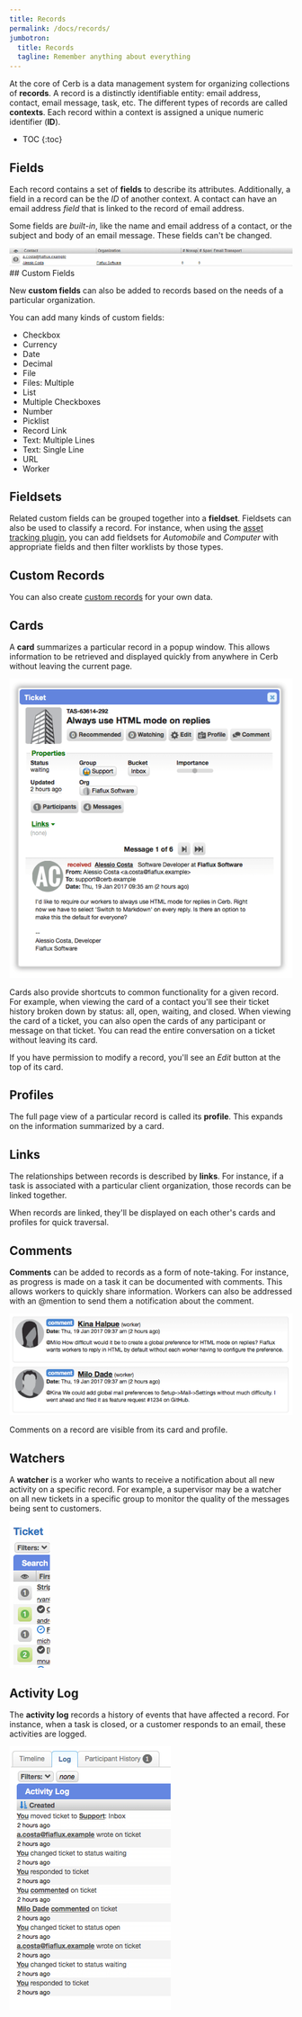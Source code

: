 ```yaml
---
title: Records
permalink: /docs/records/
jumbotron:
  title: Records
  tagline: Remember anything about everything
---
```


At the core of Cerb is a data management system for organizing collections of **records**.  A record is a distinctly identifiable entity: email address, contact, email message, task, etc.  The different types of records are called **contexts**.  Each record within a context is assigned a unique numeric identifier (**ID**).

* TOC
{:toc}

## Fields

Each record contains a set of **fields** to describe its attributes. Additionally, a field in a record can be the _ID_ of another context. A contact can have an email address _field_ that is linked to the record of email address.

Some fields are _built-in_, like the name and email address of a contact, or the subject and body of an email message. These fields can't be changed.

<div class="cerb-screenshot">
<img src="/assets/images/docs/using-cerb/records/records.png" class="screenshot">
</div>
## Custom Fields

New **custom fields** can also be added to records based on the needs of a particular organization.

You can add many kinds of custom fields:

- Checkbox
- Currency
- Date
- Decimal
- File
- Files: Multiple
- List
- Multiple Checkboxes
- Number
- Picklist
- Record Link
- Text: Multiple Lines
- Text: Single Line
- URL
- Worker

## Fieldsets

Related custom fields can be grouped together into a **fieldset**. Fieldsets can also be used to classify a record.  For instance, when using the [asset tracking plugin](/docs/plugins/cerberusweb.assets/), you can add fieldsets for _Automobile_ and _Computer_ with appropriate fields and then filter worklists by those types.

## Custom Records

You can also create [custom records](/guides/records/custom-records/) for your own data.

## Cards

A **card** summarizes a particular record in a popup window. This allows information to be retrieved and displayed quickly from anywhere in Cerb without leaving the current page.

<div class="cerb-screenshot">
<img src="/assets/images/docs/using-cerb/records/card.png" class="screenshot">
</div>

Cards also provide shortcuts to common functionality for a given record.  For example, when viewing the card of a contact you'll see their ticket history broken down by status: all, open, waiting, and closed.  When viewing the card of a ticket, you can also open the cards of any participant or message on that ticket.  You can read the entire conversation on a ticket without leaving its card.

If you have permission to modify a record, you'll see an _Edit_ button at the top of its card.

## Profiles

The full page view of a particular record is called its **profile**.  This expands on the information summarized by a card.

## Links

The relationships between records is described by **links**.  For instance, if a task is associated with a particular client organization, those records can be linked together.

When records are linked, they'll be displayed on each other's cards and profiles for quick traversal.

## Comments

**Comments** can be added to records as a form of note-taking.  For instance, as progress is made on a task it can be documented with comments.  This allows workers to quickly share information.  Workers can also be addressed with an @mention to send them a notification about the comment.

<div class="cerb-screenshot">
<img src="/assets/images/docs/using-cerb/records/comments.png" class="screenshot">
</div>

Comments on a record are visible from its card and profile.

## Watchers

A **watcher** is a worker who wants to receive a notification about all new activity on a specific record. For example, a supervisor may be a watcher on all new tickets in a specific group to monitor the quality of the messages being sent to customers.

<div class="cerb-screenshot">
<img src="/assets/images/docs/using-cerb/records/watchers.png" class="screenshot">
</div>

## Activity Log

The **activity log** records a history of events that have affected a record.  For instance, when a task is closed, or a customer responds to an email, these activities are logged.

<div class="cerb-screenshot">
<img src="/assets/images/docs/using-cerb/records/log.png" class="screenshot">
</div>
